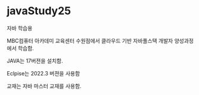 # javaStudy25
자바 학습용

MBC컴퓨터 아카데미 교육센터 수원점에서 클라우드 기반 자바풀스택 개발자 양성과정에서 학습함.

JAVA는 17버젼을 설치함.

Eclpise는 2022.3 버젼을 사용함

교재는 자바 마스터 교재를 사용함.
